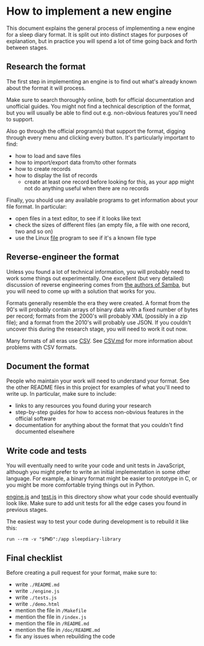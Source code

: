 # How to implement a new engine

This document explains the general process of implementing a new engine for a sleep diary format.  It is split out into distinct stages for purposes of explanation, but in practice you will spend a lot of time going back and forth between stages.

## Research the format

The first step in implementing an engine is to find out what's already known about the format it will process.

Make sure to search thoroughly online, both for official documentation and unofficial guides.  You might not find a technical description of the format, but you will usually be able to find out e.g. non-obvious features you'll need to support.

Also go through the official program(s) that support the format, digging through every menu and clicking every button.  It's particularly important to find:

* how to load and save files
* how to import/export data from/to other formats
* how to create records
* how to display the list of records
  * create at least one record before looking for this, as your app might not do anything useful when there are no records

Finally, you should use any available programs to get information about your file format.  In particular:
* open files in a text editor, to see if it looks like text
* check the sizes of different files (an empty file, a file with one record, two and so on)
* use the Linux [file](https://linux.die.net/man/1/file) program to see if it's a known file type

## Reverse-engineer the format

Unless you found a lot of technical information, you will probably need to work some things out experimentally.  One excellent (but very detailed) discussion of reverse engineering comes from [the authors of Samba](https://www.samba.org/ftp/tridge/misc/french_cafe.txt), but you will need to come up with a solution that works for you.

Formats generally resemble the era they were created.  A format from the 90's will probably contain arrays of binary data with a fixed number of bytes per record; formats from the 2000's will probably XML (possibly in a zip file); and a format from the 2010's will probably use JSON.  If you couldn't uncover this during the research stage, you will need to work it out now.

Many formats of all eras use [CSV](https://en.wikipedia.org/wiki/Comma-separated_values).  See [CSV.md](../CSV.md) for more information about problems with CSV formats.

## Document the format

People who maintain your work will need to understand your format.  See the other README files in this project for examples of what you'll need to write up.  In particular, make sure to include:

* links to any resources you found during your research
* step-by-step guides for how to access non-obvious features in the official software
* documentation for anything about the format that you couldn't find documented elsewhere

## Write code and tests

You will eventually need to write your code and unit tests in JavaScript, although you might prefer to write an initial implementation in some other language.  For example, a binary format might be easier to prototype in C, or you might be more comfortable trying things out in Python.

[engine.js](engine.js) and [test.js](test.js) in this directory show what your code should eventually look like.  Make sure to add unit tests for all the edge cases you found in previous stages.

The easiest way to test your code during development is to rebuild it like this:

    run --rm -v "$PWD":/app sleepdiary-library

## Final checklist

Before creating a pull request for your format, make sure to:

* write `./README.md`
* write `./engine.js`
* write `./tests.js`
* write `./demo.html`
* mention the file in `/Makefile`
* mention the file in `/index.js`
* mention the file in `/README.md`
* mention the file in `/doc/README.md`
* fix any issues when rebuilding the code
